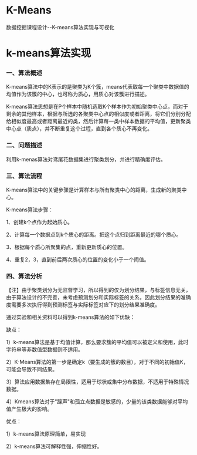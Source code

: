 # K-Means
数据挖掘课程设计--K-means算法实现与可视化
# k-means算法实现

### 一、算法概述

K-means算法中的K表示的是聚类为K个簇，means代表取每一个聚类中数据值的均值作为该簇的中心，也可称为质心，用质心对该簇进行描述。

K-means算法思想是在P个样本中随机选取K个样本作为初始聚类中心点，而对于剩余的其他样本，根据与所选的各聚类中心点的相似度或者距离，将它们分别分配给相似度最高或者距离最近的类，然后计算每一类中样本数据的平均值，更新聚类中心点（质点），并不断重复这个过程，直到各个质心不再变化。

### 二、问题描述

利用k-menas算法对鸢尾花数据集进行聚类划分，并进行精确度评估。

### 三、算法流程

K-means算法中的关键步骤是计算样本与所有聚类中心的距离，生成新的聚类中心。

K-means算法步骤：

1、创建k个点作为起始质心。

2、计算每一个数据点到k个质心的距离。把这个点归到距离最近的哪个质心。

3、根据每个质心所聚集的点，重新更新质心的位置。

4、重复2，3，直到前后两次质心的位置的变化小于一个阈值。

### 四、算法分析

【注】由于聚类划分为无监督学习，所以得到的仅为划分结果，与标签信息无关，由于算法设计的不完善，未考虑预测划分和实际标签的关系，因此划分结果的准确度需要多次执行得到预测标签与实际标签对应下的划分结果准确度。

通过实验和相关资料可以得到k-means算法的如下优缺：

缺点：

1）k-means算法是基于均值计算，那么要求簇的平均值可以被定义和使用，此时字符串等非数值型数据则不适用。

2）K-Means算法的第一步是确定k（要生成的簇的数目），对于不同的初始值K，可能会导致不同结果。

3）算法应用数据集存在局限性，适用于球状或集中分布数据，不适用于特殊情况数据。

4）Kmeans算法对于"躁声"和孤立点数据是敏感的，少量的该类数据能够对平均值产生极大的影响。

优点：

1）k-means算法原理简单，易实现

2）k-means算法可解释性强，伸缩性好。
